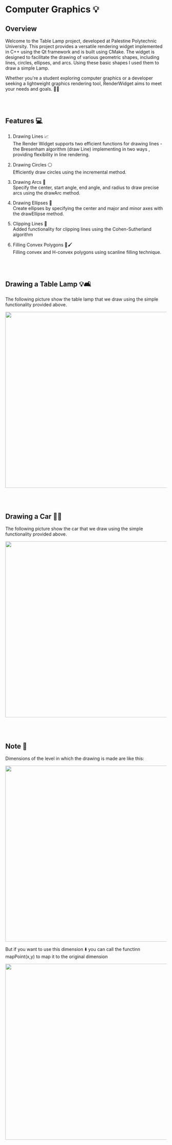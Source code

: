 
# Computer Graphics 💡

## Overview
Welcome to the Table Lamp project, developed at Palestine Polytechnic University. This project provides a versatile rendering widget implemented in C++ using the Qt framework and is built using CMake. The widget is designed to facilitate the drawing of various geometric shapes, including lines, circles, ellipses, and arcs. Using these basic shapes I used them to draw a simple Lamp.

Whether you're a student exploring computer graphics or a developer seeking a lightweight graphics rendering tool, RenderWidget aims to meet your needs and goals. 🎯🔥

<br><br>

## Features 💻
1. Drawing Lines 📈 <br>
The Render Widget supports two efficient functions for drawing lines - the Bresenham algorithm (draw Line) implementing in two ways , providing flexibility in line rendering.

2. Drawing Circles ⚪️<br>
Efficiently draw circles using the incremental method.

3. Drawing Arcs 🌈<br>
Specify the center, start angle, end angle, and radius to draw precise arcs using the drawArc method.
 
4. Drawing Ellipses 🥚<br>
Create ellipses by specifying the center and major and minor axes with the drawEllipse method.

5. Clipping Lines 📏<br>
   Added functionality for clipping lines using the Cohen-Sutherland algorithm
   
6. Filling Convex Polygons  🎨🖌<br>
Filling convex and H-convex polygons using scanline filling technique.


<br><br>

## Drawing a Table Lamp 💡🛋️
The following picture show the table lamp that we draw using the simple functionality provided above.

<img src="https://github.com/SarahAbuirmeileh/SarahAbuirmeileh/assets/127017088/7da39e92-afcf-4da3-a87e-d39789a68c8f" width="550" height="550">


<br><br>

## Drawing a Car 🚗✨
The following picture show the car that we draw using the simple functionality provided above.

<img src="https://github.com/SarahAbuirmeileh/SarahAbuirmeileh/assets/127017088/40b5448a-5dea-4e94-a95e-ff7a7b838f61" width="550" height="550">


<br><br>

## Note 📝
Dimensions of the level in which the drawing is made are like this: 

<img src="https://github.com/SarahAbuirmeileh/SarahAbuirmeileh/assets/127017088/6f8a4838-76ec-4501-b011-146ef2787188" width="550" height="550">

<br> 

But if you want to use this dimension ⬇️ you can call the functinn mapPoint(x,y) to map it to the original dimension

<img src="https://github.com/SarahAbuirmeileh/SarahAbuirmeileh/assets/127017088/e0e124c1-fd53-4450-a904-a0bc15906a5b" width="550" height="550">
